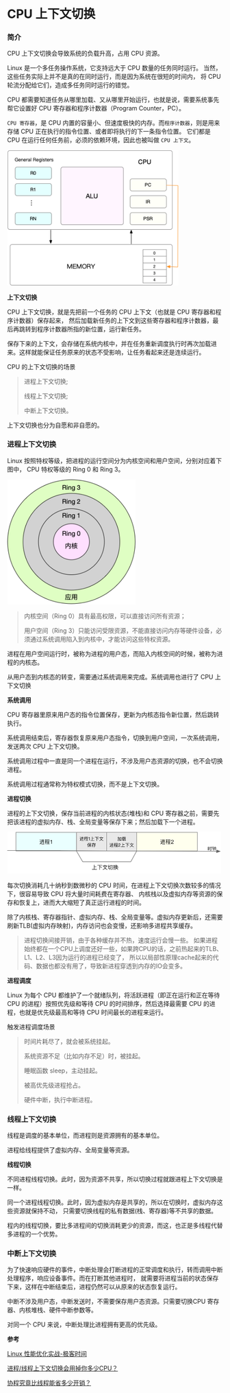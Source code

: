 # CPU 上下文切换

### 简介

CPU 上下文切换会导致系统的负载升高，占用 CPU 资源。

Linux 是一个多任务操作系统，它支持远大于 CPU 数量的任务同时运行。
当然，这些任务实际上并不是真的在同时运行，而是因为系统在很短的时间内，
将 CPU 轮流分配给它们，造成多任务同时运行的错觉。

CPU 都需要知道任务从哪里加载、又从哪里开始运行，也就是说，需要系统事先帮它设置好 CPU 寄存器和程序计数器（Program Counter，PC）。

`CPU 寄存器`，是 CPU 内置的容量小、但速度极快的内存。而`程序计数器`，则是用来存储 CPU 正在执行的指令位置、或者即将执行的下一条指令位置。
它们都是 CPU 在运行任何任务前，必须的依赖环境，因此也被叫做 `CPU 上下文`。

<img src="image/switch.png" width=400>

**上下文切换**

CPU 上下文切换，就是先把前一个任务的 CPU 上下文（也就是 CPU 寄存器和程序计数器）保存起来，
然后加载新任务的上下文到这些寄存器和程序计数器，最后再跳转到程序计数器所指的新位置，运行新任务。

保存下来的上下文，会存储在系统内核中，并在任务重新调度执行时再次加载进来。这样就能保证任务原来的状态不受影响，让任务看起来还是连续运行。

CPU 的上下文切换的场景

> 进程上下文切换;
>
> 线程上下文切换;
>
> 中断上下文切换。

上下文切换也分为自愿和非自愿的。

### 进程上下文切换

Linux 按照特权等级，把进程的运行空间分为内核空间和用户空间，分别对应着下图中， CPU 特权等级的 Ring 0 和 Ring 3。

<img src="image/core.png" width=300>

> 内核空间（Ring 0）具有最高权限，可以直接访问所有资源；
>
> 用户空间（Ring 3）只能访问受限资源，不能直接访问内存等硬件设备，必须通过系统调用陷入到内核中，才能访问这些特权资源。

进程在用户空间运行时，被称为进程的用户态，而陷入内核空间的时候，被称为进程的内核态。

从用户态到内核态的转变，需要通过系统调用来完成。系统调用也进行了 CPU 上下文切换

**系统调用**

CPU 寄存器里原来用户态的指令位置保存，更新为内核态指令新位置，然后跳转执行。
 
系统调用结束后，寄存器恢复原来用户态指令，切换到用户空间，一次系统调用，发送两次 CPU 上下文切换。

系统调用过程中一直是同一个进程在运行，不涉及用户态资源的切换，也不会切换进程。

系统调用过程通常称为特权模式切换，而不是上下文切换。

**进程切换**

进程的上下文切换，保存当前进程的内核状态(堆栈)和 CPU 寄存器之前，需要先把该进程的虚拟内存、栈、全局变量等保存下来；然后加载下一个进程。

<img src="image/process.png" width=500>

每次切换消耗几十纳秒到数微秒的 CPU 时间，在进程上下文切换次数较多的情况下，很容易导致 CPU 将大量时间耗费在寄存器、
内核栈以及虚拟内存等资源的保存和恢复上，进而大大缩短了真正运行进程的时间。

除了内核栈、寄存器指针、虚拟内存、栈、全局变量等。虚拟内存更新后，还需要刷新TLB(虚拟内存映射)，内存访问也会变慢，还影响多进程共享缓存。

> 进程切换间接开销，由于各种缓存并不热，速度运行会慢一些。
> 如果进程始终都在一个CPU上调度还好一些，如果跨CPU的话，之前热起来的TLB、L1、L2、L3因为运行的进程已经变了，
> 所以以局部性原理cache起来的代码、数据也都没有用了，导致新进程穿透到内存的IO会变多。

**进程调度**

Linux 为每个 CPU 都维护了一个就绪队列，将活跃进程（即正在运行和正在等待 CPU 的进程）按照优先级和等待 CPU 的时间排序，然后选择最需要 CPU 的进程，也就是优先级最高和等待 CPU 时间最长的进程来运行。

触发进程调度场景

> 时间片耗尽了，就会被系统挂起。
>
> 系统资源不足（比如内存不足）时，被挂起。
>
> 睡眠函数 sleep，主动挂起。
>
> 被高优先级进程抢占。
>
> 硬件中断，执行中断进程。



### 线程上下文切换

线程是调度的基本单位，而进程则是资源拥有的基本单位。

进程给线程提供了虚拟内存、全局变量等资源。

**线程切换**

不同进程线程切换。此时，因为资源不共享，所以切换过程就跟进程上下文切换是一样。

同一个进程线程切换。此时，因为虚拟内存是共享的，所以在切换时，虚拟内存这些资源就保持不动，
只需要切换线程的私有数据(栈、寄存器)等不共享的数据。

程内的线程切换，要比多进程间的切换消耗更少的资源，而这，也正是多线程代替多进程的一个优势。


### 中断上下文切换

为了快速响应硬件的事件，中断处理会打断进程的正常调度和执行，转而调用中断处理程序，响应设备事件。而在打断其他进程时，
就需要将进程当前的状态保存下来，这样在中断结束后，进程仍然可以从原来的状态恢复运行。

中断不涉及用户态，中断发送时，不需要保存用户态资源。只需要切换CPU 寄存器、内核堆栈、硬件中断参数等。

对同一个 CPU 来说，中断处理比进程拥有更高的优先级。









**参考**

[Linux 性能优化实战-极客时间](https://time.geekbang.org/column/article/70077?code=L6RL-eocu27wznXuQuV7XXvNA01tPBYxsdUgLU6wRLI%3D)

[进程/线程上下文切换会用掉你多少CPU？](https://zhuanlan.zhihu.com/p/79772089)

[协程究竟比线程能省多少开销？](https://zhuanlan.zhihu.com/p/80037638)
